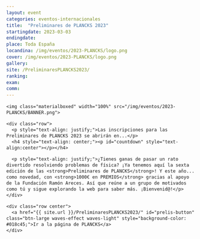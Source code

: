 ```yaml
---
layout: event
categories: eventos-internacionales
title:  "Preliminares de PLANCKS 2023"
startingdate: 2023-03-03
endingdate:
place: Toda España
locandina: /img/eventos/2023-PLANCKS/logo.png
cover: /img/eventos/2023-PLANCKS/logo.png
gallery:
site: /PreliminaresPLANCKS2023/
ranking:
exam:
comm:
---
```


<div class="container">
  <div class="section">

<!-- HEADER -->
    <img class="materialboxed" width="100%" src="/img/eventos/2023-PLANCKS/BANNER.png">
    
<!-- COUNTDOWN -->
    <div class="row">  
      <p style="text-align: justify;">Las inscripciones para las Preliminares de PLANCKS 2023 se abrirán en...</p>
      <h4 style="text-align: center;"><p id="countdown" style="text-align:center"></p></h4>
      
<!-- INTRO -->
      <p style="text-align: justify;">¿Tienes ganas de pasar un rato divertido resolviendo problemas de física? ¡Ya tenemos aquí la sexta edición de las <strong>Preliminares de PLANCKS</strong>! Y este año... como novedad, con <strong>1000€ en PREMIOS</strong> gracias al apoyo de la Fundación Ramón Areces. Así que reúne a un grupo de motivados como tú y sigue explorando la web para saber más. ¡Bienvenid@!</p>
    </div>
      
<!-- BUTTONS -->
    <div class="row center">
      <a href="{{ site.url }}/PreliminaresPLANCKS2023/" id="prelis-button" class="btn-large waves-effect waves-light" style="background-color: #018c45;">Ir a la página de PLANCKS</a>
    </div>
  </div>
</div>      


<!-- TIMER SCRIPT -->
<script>
  // Set the date we're counting down to
  var countDownDate = new Date("Feb 3, 2023 12:30:00").getTime();

  // Update the count down every 1 second
  var x = setInterval(function() {

    // Get today's date and time
    var now = new Date().getTime();

    // Find the distance between now and the count down date
    var distance = countDownDate - now;

    // Time calculations for days, hours, minutes and seconds
    var days = Math.floor(distance / (1000 * 60 * 60 * 24));
    var hours = Math.floor((distance % (1000 * 60 * 60 * 24)) / (1000 * 60 * 60));
    var minutes = Math.floor((distance % (1000 * 60 * 60)) / (1000 * 60));
    var seconds = Math.floor((distance % (1000 * 60)) / 1000);

    // Output the result in an element with id="countdown"
    document.getElementById("countdown").innerHTML = days + "d " + hours + "h "
    + minutes + "m " + seconds + "s ";

    // If the count down is over, write some text
    if (distance < 0) {
      clearInterval(x);
      document.getElementById("countdown").innerHTML = "INSCRIPCIONES ABIERTAS";
    }
  }, 1000);
</script>
